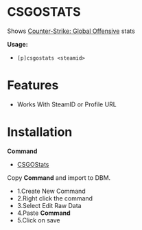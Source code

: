 # CSGOSTATS

Shows [Counter-Strike: Global Offensive](https://store.steampowered.com/app/730/CounterStrike_Global_Offensive/) stats


**Usage:**
* `[p]csgostats <steamid>`

# Features
* Works With SteamID or Profile URL

# Installation
<b>Command</b>

* [CSGOStats](https://raw.githubusercontent.com/Gr3nDy/Discord-Bot-Maker/master/Raw-Data/csgostats/csgostats.json)

Copy <b>Command</b> and import to
DBM.
* 1.Create New Command
* 2.Right click the command
* 3.Select Edit Raw Data
* 4.Paste <b>Command</b>
* 5.Click on save

